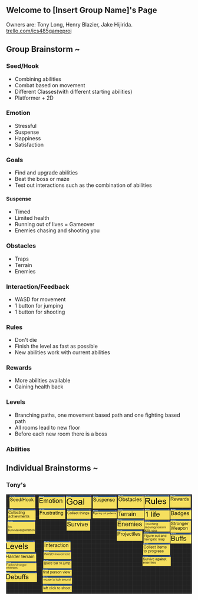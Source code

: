 ## Welcome to [Insert Group Name]'s Page

Owners are: Tony Long, Henry Blazier, Jake Hijirida. <br/>
[trello.com/ics485gameproj](https://trello.com/ics485gameproj)

## Group Brainstorm ~

### Seed/Hook
- Combining abilities
- Combat based on movement
- Different Classes(with different starting abilities)
- Platformer + 2D

### Emotion
- Stressful
- Suspense 
- Happiness 
- Satisfaction 

### Goals
- Find and upgrade abilities 
- Beat the boss or maze 
- Test out interactions such as the combination of abilities 

#### Suspense
- Timed 
- Limited health 
- Running out of lives = Gameover 
- Enemies chasing and shooting you 

### Obstacles
- Traps 
- Terrain 
- Enemies 

### Interaction/Feedback
- WASD for movement
- 1 button for jumping
- 1 button for shooting

### Rules
- Don't die
- Finish the level as fast as possible
- New abilities work with current abilities

### Rewards
- More abilities available
- Gaining health back

### Levels
- Branching paths, one movement based path and one fighting based path
- All rooms lead to new floor
- Before each new room there is a boss

### Abilities



## Individual Brainstorms ~

### Tony's

<img width="600px" src="tonyBrainstorm.PNG">

